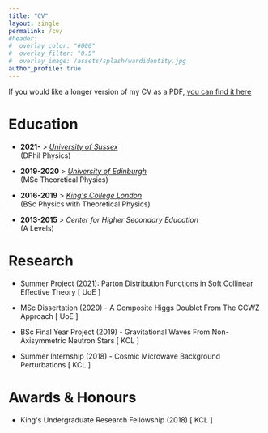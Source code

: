 ```yaml
---
title: "CV"
layout: single
permalink: /cv/
#header:
#  overlay_color: "#000"
#  overlay_filter: "0.5"
#  overlay_image: /assets/splash/wardidentity.jpg
author_profile: true
---
```

If you would like a longer version of my CV as a PDF, [you can find it here](https://zaanriyaz.github.io)

# Education
+ **2021-**  >  *[University of Sussex](https://www.sussex.ac.uk/tpp/)* <br>(DPhil Physics)

+ **2019-2020**  >  *[University of Edinburgh](https://www.ph.ed.ac.uk)* <br>(MSc Theoretical Physics)

+ **2016-2019**  >  *[King's College London](https://www.kcl.ac.uk/physics)* <br>(BSc Physics with Theoretical Physics)

+ **2013-2015**  >  *Center for Higher Secondary Education*
<br>(A Levels)

# Research

+ Summer Project (2021): Parton Distribution Functions in Soft Collinear Effective Theory [ UoE ]

+ MSc Dissertation (2020) - A Composite Higgs Doublet From The CCWZ Approach [ UoE ]

+ BSc Final Year Project (2019) - Gravitational Waves From Non-Axisymmetric Neutron Stars [ KCL ]

+ Summer Internship (2018) - Cosmic Microwave Background Perturbations [ KCL ]

# Awards & Honours

+ King's Undergraduate Research Fellowship (2018) [ KCL ]

